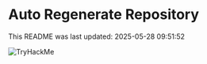# Auto Regenerate Repository

This README was last updated: 2025-05-28 09:51:52

 ![TryHackMe](https://tryhackme.com/badge/533634)